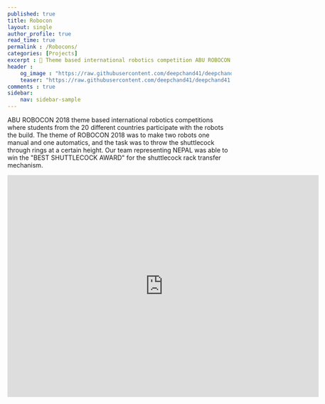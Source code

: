 ```yaml
---
published: true
title: Robocon
layout: single
author_profile: true
read_time: true
permalink : /Robocons/
categories: [Projects]
excerpt : 🤖 Theme based international robotics competition ABU ROBOCON 2018. 
header :
    og_image : "https://raw.githubusercontent.com/deepchand41/deepchand41.github.io/main/images/ABU-ROBOCON.jpg"
    teaser: "https://raw.githubusercontent.com/deepchand41/deepchand41.github.io/main/images/ABU-ROBOCON.jpg"
comments : true
sidebar:
    nav: sidebar-sample
---
```


ABU ROBOCON 2018 theme based international robotics competitions where students from the 20 different countries participate with the robots the build. The theme of ROBOCON 2018 was to make two robots one manual and one automatics, and the task was to throw the shuttlecock through rings at a certain height. Our team representing NEPAL was able to win the "BEST SHUTTLECOCK AWARD" for the shuttlecock rack transfer mechanism. 

<iframe width="700" height="500" src="https://www.youtube.com/embed/2p6DM4dJpXI" frameborder="0" allow="accelerometer; autoplay; encrypted-media; gyroscope; picture-in-picture" allowfullscreen></iframe>

<br>
